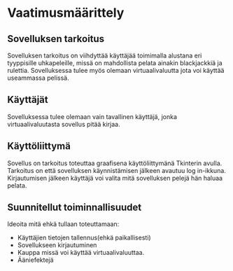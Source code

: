 # Vaatimusmäärittely

## Sovelluksen tarkoitus
Sovelluksen tarkoitus on viihdyttää käyttäjää toimimalla alustana eri tyyppisille uhkapeleille, missä on mahdollista pelata ainakin blackjackkiä ja rulettia. Sovelluksessa tulee myös olemaan virtuaalivaluutta jota voi käyttää useammassa pelissä.

## Käyttäjät
Sovelluksessa tulee olemaan vain tavallinen käyttäjä, jonka virtuaalivaluutasta sovellus pitää kirjaa.

## Käyttöliittymä
Sovellus on tarkoitus toteuttaa graafisena käyttöliittymänä Tkinterin avulla. Tarkoitus on että sovelluksen käynnistämisen jälkeen avautuu log in-ikkuna. Kirjautumisen jälkeen käyttäjä voi valita mitä sovelluksen pelejä hän haluaa pelata.

## Suunnitellut toiminnallisuudet
Ideoita mitä ehkä tullaan toteuttamaan:
- Käyttäjien tietojen tallennus(ehkä paikallisesti)
- Sovellukseen kirjautuminen
- Kauppa missä voi käyttää virtuaalivaluuttaa.
- Ääniefektejä

